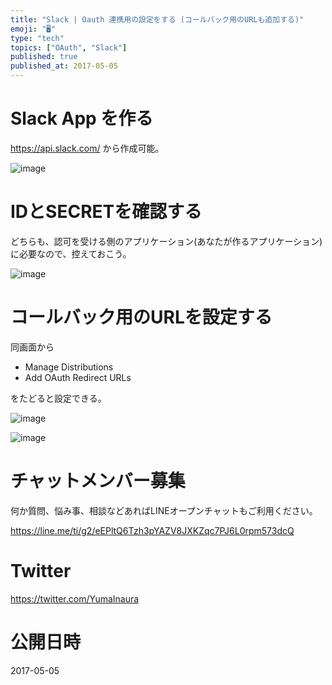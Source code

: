 ```yaml
---
title: "Slack | Oauth 連携用の設定をする (コールバック用のURLも追加する)"
emoji: "🖥"
type: "tech"
topics: ["OAuth", "Slack"]
published: true
published_at: 2017-05-05
---
```


# Slack App を作る

https://api.slack.com/ から作成可能。

![image](https://qiita-image-store.s3.amazonaws.com/0/89618/c1020f9d-12cf-d872-f02c-858b7b3e2084.png)

# IDとSECRETを確認する

どちらも、認可を受ける側のアプリケーション(あなたが作るアプリケーション)に必要なので、控えておこう。

![image](https://qiita-image-store.s3.amazonaws.com/0/89618/49bad7d8-15c7-2a56-d52b-673c4f089cf7.png)


# コールバック用のURLを設定する

同画面から

* Manage Distributions
* Add OAuth Redirect URLs

をたどると設定できる。

![image](https://qiita-image-store.s3.amazonaws.com/0/89618/bf664068-429e-4fb5-dc58-e5bbd8251c2c.png)


![image](https://qiita-image-store.s3.amazonaws.com/0/89618/04e85cbf-6084-dfed-7a7f-e3123275b045.png)








<!-- Update From Qiita API -->

# チャットメンバー募集


何か質問、悩み事、相談などあればLINEオープンチャットもご利用ください。

https://line.me/ti/g2/eEPltQ6Tzh3pYAZV8JXKZqc7PJ6L0rpm573dcQ





# Twitter


https://twitter.com/YumaInaura


<!-- Update From Qiita API -->



# 公開日時

2017-05-05
